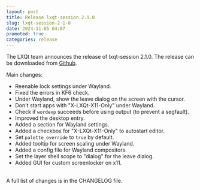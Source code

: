 ```yaml
---
layout: post
title: Release lxqt-session 2.1.0
slug: lxqt-session-2-1-0
date: 2024-11-05 04:07
promoted: true
categories: release
---
```


The LXQt team announces the release of lxqt-session 2.1.0.
The release can be downloaded from [Github](https://github.com/lxqt/lxqt-session/releases).

Main changes:

 * Reenable lock settings under Wayland.
 * Fixed the errors in KF6 check.
 * Under Wayland, show the leave dialog on the screen with the cursor.
 * Don't start apps with "X-LXQt-X11-Only" under Wayland.
 * Check if `wordexp` succeeds before using output (to prevent a segfault).
 * Improved the desktop entry.
 * Added a section for Wayland settings.
 * Added a checkbox for "X-LXQt-X11-Only" to autostart editor.
 * Set `palette_override` to `true` by default.
 * Added tooltip for screen scaling under Wayland.
 * Added a config file for Wayland compositors.
 * Set the layer shell scope to "dialog" for the leave dialog.
 * Added GUI for custom screenlocker on x11.



<br/>
A full list of changes is in the CHANGELOG file.
<br/>
